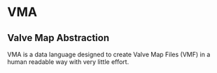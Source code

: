 # VMA
## Valve Map Abstraction 
VMA is a data language designed to create Valve Map Files (VMF) in a human readable way with very little effort.